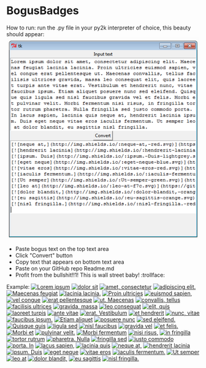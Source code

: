 # BogusBadges

How to run: run the .py file in your py2k interpreter of choice, this beauty should appear:
![](ss.png)

- Paste bogus text on the top text area
- Click "Convert" button
- Copy text that appears on bottom text area
- Paste on your GitHub repo Readme.md
- Profit from the bullshit!!1! This is wall street baby! :trollface:

Example:
[![Lorem ipsum](http://img.shields.io/:Lorem-ipsum-green.svg)](https://github.com/Alan-FGR/aelum)
[![dolor sit](http://img.shields.io/:dolor-sit-lightgrey.svg)](https://github.com/Alan-FGR/aelum)
[![amet, consectetur](http://img.shields.io/:amet,-consectetur-lightgrey.svg)](https://github.com/Alan-FGR/aelum)
[![adipiscing elit.](http://img.shields.io/:adipiscing-elit.-lightgrey.svg)](https://github.com/Alan-FGR/aelum)
[![Maecenas feugiat](http://img.shields.io/:Maecenas-feugiat-f7c.svg)](https://github.com/Alan-FGR/aelum)
[![lacinia lacinia.](http://img.shields.io/:lacinia-lacinia.-orange.svg)](https://github.com/Alan-FGR/aelum)
[![Proin ultricies](http://img.shields.io/:Proin-ultricies-lightgrey.svg)](https://github.com/Alan-FGR/aelum)
[![euismod sapien,](http://img.shields.io/:euismod-sapien,-f7c.svg)](https://github.com/Alan-FGR/aelum)
[![vel congue](http://img.shields.io/:vel-congue-blue.svg)](https://github.com/Alan-FGR/aelum)
[![erat pellentesque](http://img.shields.io/:erat-pellentesque-orange.svg)](https://github.com/Alan-FGR/aelum)
[![ut. Maecenas](http://img.shields.io/:ut.-Maecenas-blue.svg)](https://github.com/Alan-FGR/aelum)
[![convallis, tellus](http://img.shields.io/:convallis,-tellus-f7c.svg)](https://github.com/Alan-FGR/aelum)
[![facilisis ultrices](http://img.shields.io/:facilisis-ultrices-red.svg)](https://github.com/Alan-FGR/aelum)
[![gravida, massa](http://img.shields.io/:gravida,-massa-green.svg)](https://github.com/Alan-FGR/aelum)
[![leo consequat](http://img.shields.io/:leo-consequat-green.svg)](https://github.com/Alan-FGR/aelum)
[![elit, quis](http://img.shields.io/:elit,-quis-f7c.svg)](https://github.com/Alan-FGR/aelum)
[![laoreet turpis](http://img.shields.io/:laoreet-turpis-yellow.svg)](https://github.com/Alan-FGR/aelum)
[![ante vitae](http://img.shields.io/:ante-vitae-yellowgreen.svg)](https://github.com/Alan-FGR/aelum)
[![erat. Vestibulum](http://img.shields.io/:erat.-Vestibulum-orange.svg)](https://github.com/Alan-FGR/aelum)
[![et hendrerit](http://img.shields.io/:et-hendrerit-f7c.svg)](https://github.com/Alan-FGR/aelum)
[![nunc, vitae](http://img.shields.io/:nunc,-vitae-yellowgreen.svg)](https://github.com/Alan-FGR/aelum)
[![faucibus ipsum.](http://img.shields.io/:faucibus-ipsum.-lightgrey.svg)](https://github.com/Alan-FGR/aelum)
[![Etiam aliquet](http://img.shields.io/:Etiam-aliquet-orange.svg)](https://github.com/Alan-FGR/aelum)
[![posuere nunc](http://img.shields.io/:posuere-nunc-orange.svg)](https://github.com/Alan-FGR/aelum)
[![sed eleifend.](http://img.shields.io/:sed-eleifend.-blue.svg)](https://github.com/Alan-FGR/aelum)
[![Quisque quis](http://img.shields.io/:Quisque-quis-f7c.svg)](https://github.com/Alan-FGR/aelum)
[![ligula sed](http://img.shields.io/:ligula-sed-green.svg)](https://github.com/Alan-FGR/aelum)
[![nisl faucibus](http://img.shields.io/:nisl-faucibus-f7c.svg)](https://github.com/Alan-FGR/aelum)
[![gravida vel](http://img.shields.io/:gravida-vel-orange.svg)](https://github.com/Alan-FGR/aelum)
[![et felis.](http://img.shields.io/:et-felis.-red.svg)](https://github.com/Alan-FGR/aelum)
[![Morbi et](http://img.shields.io/:Morbi-et-blue.svg)](https://github.com/Alan-FGR/aelum)
[![pulvinar velit.](http://img.shields.io/:pulvinar-velit.-lightgrey.svg)](https://github.com/Alan-FGR/aelum)
[![Morbi fermentum](http://img.shields.io/:Morbi-fermentum-lightgrey.svg)](https://github.com/Alan-FGR/aelum)
[![nisi risus,](http://img.shields.io/:nisi-risus,-green.svg)](https://github.com/Alan-FGR/aelum)
[![in fringilla](http://img.shields.io/:in-fringilla-f7c.svg)](https://github.com/Alan-FGR/aelum)
[![tortor rutrum](http://img.shields.io/:tortor-rutrum-orange.svg)](https://github.com/Alan-FGR/aelum)
[![pharetra. Nulla](http://img.shields.io/:pharetra.-Nulla-f7c.svg)](https://github.com/Alan-FGR/aelum)
[![fringilla sed](http://img.shields.io/:fringilla-sed-f7c.svg)](https://github.com/Alan-FGR/aelum)
[![justo commodo](http://img.shields.io/:justo-commodo-blue.svg)](https://github.com/Alan-FGR/aelum)
[![porta. In](http://img.shields.io/:porta.-In-green.svg)](https://github.com/Alan-FGR/aelum)
[![lacus sapien,](http://img.shields.io/:lacus-sapien,-lightgrey.svg)](https://github.com/Alan-FGR/aelum)
[![lacinia quis](http://img.shields.io/:lacinia-quis-blue.svg)](https://github.com/Alan-FGR/aelum)
[![neque at,](http://img.shields.io/:neque-at,-red.svg)](https://github.com/Alan-FGR/aelum)
[![hendrerit lacinia](http://img.shields.io/:hendrerit-lacinia-lightgrey.svg)](https://github.com/Alan-FGR/aelum)
[![ipsum. Duis](http://img.shields.io/:ipsum.-Duis-lightgrey.svg)](https://github.com/Alan-FGR/aelum)
[![eget neque](http://img.shields.io/:eget-neque-blue.svg)](https://github.com/Alan-FGR/aelum)
[![vitae eros](http://img.shields.io/:vitae-eros-red.svg)](https://github.com/Alan-FGR/aelum)
[![iaculis fermentum.](http://img.shields.io/:iaculis-fermentum.-blue.svg)](https://github.com/Alan-FGR/aelum)
[![Ut semper](http://img.shields.io/:Ut-semper-green.svg)](https://github.com/Alan-FGR/aelum)
[![leo at](http://img.shields.io/:leo-at-f7c.svg)](https://github.com/Alan-FGR/aelum)
[![dolor blandit,](http://img.shields.io/:dolor-blandit,-orange.svg)](https://github.com/Alan-FGR/aelum)
[![eu sagittis](http://img.shields.io/:eu-sagittis-orange.svg)](https://github.com/Alan-FGR/aelum)
[![nisl fringilla.](http://img.shields.io/:nisl-fringilla.-red.svg)](https://github.com/Alan-FGR/aelum)
